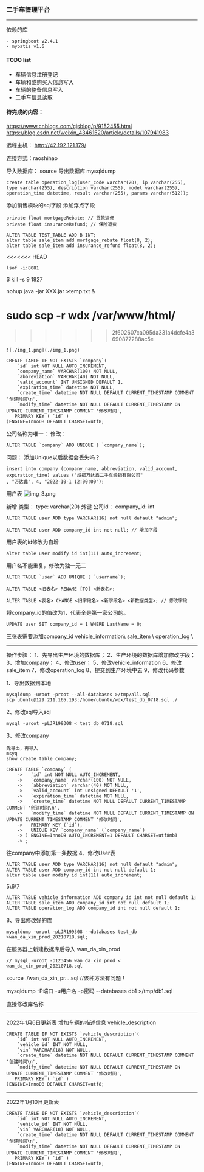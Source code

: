 ### 二手车管理平台 

----

依赖的库
```
- springboot v2.4.1
- mybatis v1.6
```

#### TODO list
- 车辆信息注册登记
- 车辆和或购买人信息写入
- 车辆的整备信息写入
- 二手车信息读取

#### 待完成的内容：
https://www.cnblogs.com/cjsblog/p/9152455.html
https://blog.csdn.net/weixin_43461520/article/details/107941983


远程主机：
http://42.192.121.179/

连接方式：raoshihao

导入数据库：
source
导出数据库
mysqldump


```roomsql
create table operation_log(user_code varchar(20), ip varchar(255), type varchar(255), description varchar(255), model varchar(255), operation_time datetime, result varchar(255), params varchar(512));
```

添加销售模块的sql字段
添加浮点字段
```roomsql
private float mortgageRebate; // 贷款返佣
private float insuranceRefund; // 保险退费
```
```roomsql
ALTER TABLE TEST_TABLE ADD B INT;
alter table sale_item add mortgage_rebate float(8, 2);
alter table sale_item add insurance_refund float(8, 2);
```

<<<<<<< HEAD
```shell
lsof -i:8081
```
$ kill -s 9 1827

nohup java -jar XXX.jar >temp.txt &

sudo scp -r wdx /var/www/html/
=======


>>>>>>> 2f602607ca095da331a4dcfe4a3690877288ac5e
```roomsql
![./img_1.png](./img_1.png)
```


```roomsql
CREATE TABLE IF NOT EXISTS `company`(
    `id` int NOT NULL AUTO_INCREMENT,
    `company_name` VARCHAR(100) NOT NULL,
    `abbreviation` VARCHAR(40) NOT NULL,
    `valid_account` INT UNSIGNED DEFAULT 1,
    `expiration_time` datetime NOT NULL,
    `create_time` datetime NOT NULL DEFAULT CURRENT_TIMESTAMP COMMENT '创建时间\n',
    `modify_time` datetime NOT NULL DEFAULT CURRENT_TIMESTAMP ON UPDATE CURRENT_TIMESTAMP COMMENT '修改时间',
   PRIMARY KEY ( `id` )
)ENGINE=InnoDB DEFAULT CHARSET=utf8;
```
公司名称为唯一：
修改：
```roomsql
ALTER TABLE `company` ADD UNIQUE ( `company_name`); 
```

问题： 添加Unique以后数据会丢失吗？

```roomsql
insert into company (company_name, abbreviation, valid_account, expiration_time) values ("成都万达鑫二手车经销有限公司"
, "万达鑫", 4, "2022-10-1 12:00:00");
```

用户表 ![img_3.png](img_3.png)

新增 类型： type: varchar(20)
外键 公司id： company_id: int

```roomsql
ALTER TABLE user ADD type VARCHAR(16) not null default "admin";
```
```roomsql
ALTER TABLE user ADD company_id int not null; // 增加字段
```
用户表的id修改为自增
```roomsql
alter table user modify id int(11) auto_increment;
```
用户名不能重复，修改为独一无二


```roomsql
ALTER TABLE `user` ADD UNIQUE ( `username`);
```


```roomsql
ALTER TABLE <旧表名> RENAME [TO] <新表名>;
```

```roomsql
ALTER TABLE <表名> CHANGE <旧字段名> <新字段名> <新数据类型>; // 修改字段
```

将company_id的值改为1，代表全是第一家公司的。
```roomsql
UPDATE user SET company_id = 1 WHERE LastName = 0;
```

三张表需要添加company_id
vehicle_information\ sale_item \ operation_log \



----
操作步骤：
1、先导出生产环境的数据库；
2、生产环境的数据库增加修改字段；
3、增加company；
4、修改user；
5、修改vehicle_information
6、修改sale_item
7、修改operation_log
8、提交到生产环境中去
9、修改代码参数


1、导出数据到本地
```roomsql
mysqldump -uroot -proot --all-databases >/tmp/all.sql
scp ubuntu@129.211.165.193:/home/ubuntu/wdx/test_db_0718.sql ./
```
2、修改sql导入sql
```roomsql
mysql -uroot -pLJR199308 < test_db_0718.sql
```
3、修改company
```roomsql
先导出，再导入
msyq
show create table company;

CREATE TABLE `company` (
    ->   `id` int NOT NULL AUTO_INCREMENT,
    ->   `company_name` varchar(100) NOT NULL,
    ->   `abbreviation` varchar(40) NOT NULL,
    ->   `valid_account` int unsigned DEFAULT '1',
    ->   `expiration_time` datetime NOT NULL,
    ->   `create_time` datetime NOT NULL DEFAULT CURRENT_TIMESTAMP COMMENT '创建时间\n',
    ->   `modify_time` datetime NOT NULL DEFAULT CURRENT_TIMESTAMP ON UPDATE CURRENT_TIMESTAMP COMMENT '修改时间',
    ->   PRIMARY KEY (`id`),
    ->   UNIQUE KEY `company_name` (`company_name`)
    -> ) ENGINE=InnoDB AUTO_INCREMENT=1 DEFAULT CHARSET=utf8mb3
    -> ;

```
往company中添加第一条数据
4、修改User表
```roomsql
ALTER TABLE user ADD type VARCHAR(16) not null default "admin";
ALTER TABLE user ADD company_id int not null default 1;
alter table user modify id int(11) auto_increment;
```

5\6\7
```roomsql
ALTER TABLE vehicle_information ADD company_id int not null default 1;
ALTER TABLE sale_item ADD company_id int not null default 1;
ALTER TABLE operation_log ADD company_id int not null default 1;
```
8、导出修改好的库
```roomsql
mysqldump -uroot -pLJR199308 --databases test_db >wan_da_xin_prod_20210718.sql;

```
在服务器上新建数据库后导入 wan_da_xin_prod
```roomsql
// mysql -uroot -p123456 wan_da_xin_prod < wan_da_xin_prod_20210718.sql
```
source ./wan_da_xin_pr....sql //该种方法有问题！

mysqldump -P端口 -u用户名 -p密码 --databases db1 >/tmp/db1.sql


直接修改库名称


----
2022年1月6日更新表
增加车辆的描述信息
vehicle_description
```roomsql
CREATE TABLE IF NOT EXISTS `vehicle_description`(
    `id` int NOT NULL AUTO_INCREMENT,
    `vehicle_id` INT NOT NULL,
    `vin` VARCHAR(18) NOT NULL,
    `create_time` datetime NOT NULL DEFAULT CURRENT_TIMESTAMP COMMENT '创建时间\n',
    `modify_time` datetime NOT NULL DEFAULT CURRENT_TIMESTAMP ON UPDATE CURRENT_TIMESTAMP COMMENT '修改时间',
   PRIMARY KEY ( `id` )
)ENGINE=InnoDB DEFAULT CHARSET=utf8;
```

----
2022年1月10日更新表
```roomsql
CREATE TABLE IF NOT EXISTS `vehicle_description`(
    `id` int NOT NULL AUTO_INCREMENT,
    `vehicle_id` INT NOT NULL,
    `vin` VARCHAR(18) NOT NULL,
    `create_time` datetime NOT NULL DEFAULT CURRENT_TIMESTAMP COMMENT '创建时间\n',
    `modify_time` datetime NOT NULL DEFAULT CURRENT_TIMESTAMP ON UPDATE CURRENT_TIMESTAMP COMMENT '修改时间',
   PRIMARY KEY ( `id` )
)ENGINE=InnoDB DEFAULT CHARSET=utf8;
```